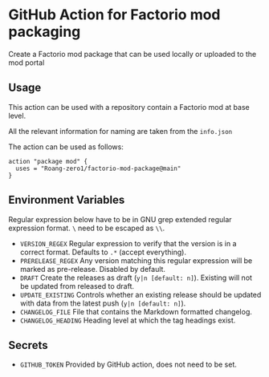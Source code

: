 # GitHub Action for Factorio mod packaging

Create a Factorio mod package that can be used locally or uploaded to the mod portal

## Usage

This action can be used with a repository contain a Factorio mod at base level.

All the relevant information for naming are taken from the `info.json`

The action can be used as follows:

```github-actions
action "package mod" {
  uses = "Roang-zero1/factorio-mod-package@main"
}
```

## Environment Variables

Regular expression below have to be in GNU grep extended regular expression format. `\` need to be escaped as `\\`.

* `VERSION_REGEX` Regular expression to verify that the version is in a correct format. Defaults to `.*` (accept everything).
* `PRERELEASE_REGEX` Any version matching this regular expression will be marked as pre-release. Disabled by default.
* `DRAFT` Create the releases as draft (`y|n [default: n]`). Existing will not be updated from released to draft.
* `UPDATE_EXISTING` Controls whether an existing release should be updated with data from the latest push (`y|n [default: n]`).
* `CHANGELOG_FILE` File that contains the Markdown formatted changelog.
* `CHANGELOG_HEADING` Heading level at which the tag headings exist.

## Secrets

* `GITHUB_TOKEN` Provided by GitHub action, does not need to be set.

